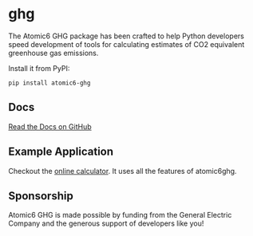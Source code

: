 # ghg
The Atomic6 GHG package has been crafted to help Python developers speed development of tools
for calculating estimates of CO2 equivalent greenhouse gas emissions.

Install it from PyPI:

`pip install atomic6-ghg`

## Docs
[Read the Docs on GitHub](https://ge-atomic6.github.io/ghg/)

## Example Application
Checkout the [online calculator](https://orion.predix.io/calculator). It uses all the features of atomic6ghg.

## Sponsorship
Atomic6 GHG is made possible by funding from the General Electric Company and the generous support of developers like 
you!